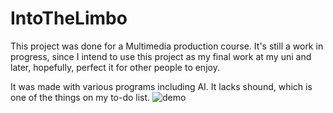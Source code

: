 # IntoTheLimbo
This project was done for a Multimedia production course. It's still a work in progress, since I intend to use this project as my final work at my uni and later, hopefully, perfect it for other people to enjoy. 

It was made with various programs including AI. It lacks shound, which is one of the things on my to-do list. 
![demo ](https://github.com/MJ-Fon/IntoTheLimbo/assets/76431243/8006550e-6a7d-4837-9f19-cf2c0f686074)
